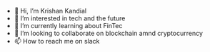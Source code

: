 - 👋 Hi, I’m Krishan Kandial
- 👀 I’m interested in tech and the future
- 🌱 I’m currently learning about FinTec
- 💞️ I’m looking to collaborate on blockchain amnd cryptocurrency
- 📫 How to reach me on slack

<!---
kkandial/kkandial is a ✨ special ✨ repository because its `README.md` (this file) appears on your GitHub profile.
You can click the Preview link to take a look at your changes.
--->
